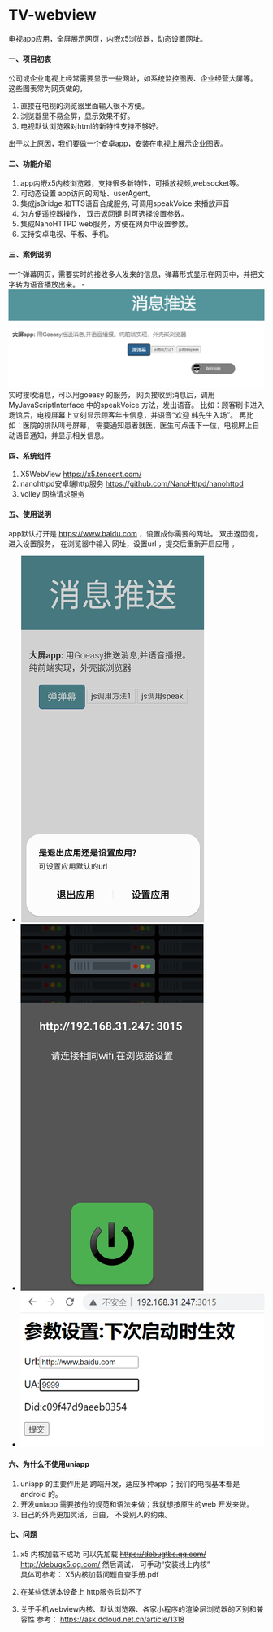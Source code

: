 # TV-webview
电视app应用，全屏展示网页，内嵌x5浏览器，动态设置网址。

#### 一、项目初衷
公司或企业电视上经常需要显示一些网址，如系统监控图表、企业经营大屏等。
这些图表常为网页做的，
1. 直接在电视的浏览器里面输入很不方便。 
2. 浏览器里不易全屏，显示效果不好。
3. 电视默认浏览器对html的新特性支持不够好。 

出于以上原因，我们要做一个安卓app，安装在电视上展示企业图表。 

#### 二、功能介绍 
1. app内嵌x5内核浏览器，支持很多新特性，可播放视频,websocket等。 
2. 可动态设置 app访问的网址、userAgent。
3. 集成jsBridge 和TTS语音合成服务, 可调用speakVoice 来播放声音
4. 为方便遥控器操作， 双击返回键 时可选择设置参数。
5. 集成NanoHTTPD web服务，方便在网页中设置参数。
6. 支持安卓电视、平板、手机。

#### 三、案例说明
一个弹幕网页，需要实时的接收多人发来的信息，弹幕形式显示在网页中，并把文字转为语音播放出来。 
	- ![image](https://github.com/nocb/TV-webview/blob/main/doc/danmu.png?raw=true)
	实时接收消息，可以用goeasy 的服务，
	网页接收到消息后，调用MyJavaScriptInterface 中的speakVoice 方法，发出语音。
	比如：顾客刷卡进入场馆后，电视屏幕上立刻显示顾客年卡信息，并语音“欢迎 韩先生入场”。 
	再比如：医院的排队叫号屏幕， 需要通知患者就医，医生可点击下一位，电视屏上自动语音通知，并显示相关信息。
	
#### 四、系统组件
1. X5WebView   https://x5.tencent.com/
2. nanohttpd安卓端http服务 https://github.com/NanoHttpd/nanohttpd
3. volley  网络请求服务  

#### 五、使用说明
app默认打开是 https://www.baidu.com ，设置成你需要的网址。
双击返回键，进入设置服务， 在浏览器中输入 网址，设置url ，提交后重新开启应用 。 
- ![image](https://github.com/nocb/TV-webview/blob/main/doc/11.png?raw=true)
- ![image](https://github.com/nocb/TV-webview/blob/main/doc/22.png?raw=true)
- ![image](https://github.com/nocb/TV-webview/blob/main/doc/setting.png?raw=true)

#### 六、为什么不使用uniapp  
1. uniapp 的主要作用是 跨端开发，适应多种app ；我们的电视基本都是 android 的。 
2. 开发uniapp 需要按他的规范和语法来做；我就想按原生的web 开发来做。 
3. 自己的外壳更加灵活，自由， 不受别人的约束。

#### 七、问题
1. x5 内核加载不成功 
可以先加载 ~~https://debugtbs.qq.com/~~  http://debugx5.qq.com/ 然后调试， 可手动“安装线上内核”   
具体可参考： X5内核加载问题自查手册.pdf 

2. 在某些低版本设备上 http服务启动不了  

3. 关于手机webview内核、默认浏览器、各家小程序的渲染层浏览器的区别和兼容性
参考：   https://ask.dcloud.net.cn/article/1318

